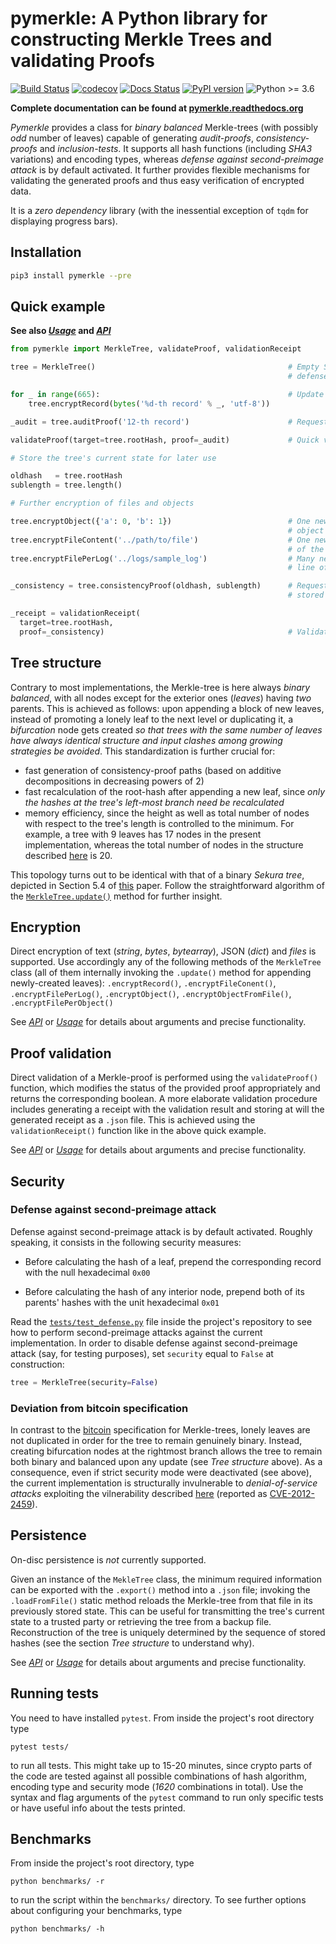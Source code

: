 # pymerkle: A Python library for constructing Merkle Trees and validating Proofs


[![Build Status](https://travis-ci.com/FoteinosMerg/pymerkle.svg?branch=master)](https://travis-ci.com/FoteinosMerg/pymerkle)
[![codecov](https://codecov.io/gh/FoteinosMerg/pymerkle/branch/master/graph/badge.svg)](https://codecov.io/gh/FoteinosMerg/pymerkle)
[![Docs Status](https://readthedocs.org/projects/pymerkle/badge/?version=latest)](http://pymerkle.readthedocs.org)
[![PyPI version](https://badge.fury.io/py/pymerkle.svg)](https://pypi.org/project/pymerkle/)
![Python >= 3.6](https://img.shields.io/badge/python-%3E%3D%203.6-blue.svg)

**Complete documentation can be found at [pymerkle.readthedocs.org](http://pymerkle.readthedocs.org/)**

_Pymerkle_ provides a class for _binary balanced_ Merkle-trees (with possibly _odd_ number of leaves) capable of
generating _audit-proofs_, _consistency-proofs_ and _inclusion-tests_. It supports all hash functions
(including _SHA3_ variations) and encoding types, whereas _defense against second-preimage attack_ is by default activated.
It further provides flexible mechanisms for validating the generated proofs and thus easy verification of encrypted data.

It is a *zero dependency* library (with the inessential exception of `tqdm` for displaying progress bars).

## Installation

```bash
pip3 install pymerkle --pre
```

## Quick example

**See also [_Usage_](USAGE.md) and [_API_](API.md)**

```python
from pymerkle import MerkleTree, validateProof, validationReceipt

tree = MerkleTree()                                           # Empty SHA256/UTF-8 Merkle-tree with
                                                              # defense against second-preimage attack

for _ in range(665):                                          # Update the tree with 666 records
    tree.encryptRecord(bytes('%d-th record' % _, 'utf-8'))

_audit = tree.auditProof('12-th record')                      # Request audit-proof for the given record        

validateProof(target=tree.rootHash, proof=_audit)             # Quick validation of the above proof (True)

# Store the tree's current state for later use

oldhash   = tree.rootHash
sublength = tree.length()

# Further encryption of files and objects

tree.encryptObject({'a': 0, 'b': 1})                          # One new leaf storing the provided
                                                              # object's digest
tree.encryptFileContent('../path/to/file')                    # One new leaf storing the digest
                                                              # of the provided file's content
tree.encryptFilePerLog('../logs/sample_log')                  # Many new leaves (one for each
                                                              # line of the provided file)

_consistency = tree.consistencyProof(oldhash, sublength)      # Request consistency-proof for the
                                                              # stored state of the Merkle-tree

_receipt = validationReceipt(
  target=tree.rootHash,
  proof=_consistency)                                         # Validate proof with receipt                                            
```

## Tree structure

Contrary to most implementations, the Merkle-tree is here always _binary balanced_, with all nodes except
for the exterior ones (_leaves_) having _two_ parents. This is achieved as follows: upon appending a block
of new leaves, instead of promoting a lonely leaf to the next level or duplicating it, a *bifurcation* node
gets created _so that trees with the same number of leaves have always identical structure and input clashes
among growing strategies be avoided_.
This standardization is further crucial for:

- fast generation of consistency-proof paths (based on additive decompositions in decreasing powers of 2)
- fast recalculation of the root-hash after appending a new leaf, since _only the hashes at the tree's
left-most branch need be recalculated_
- memory efficiency, since the height as well as total number of nodes with respect to the tree's length
is controlled to the minimum. For example, a tree with 9 leaves has 17 nodes in the present implementation,
whereas the total number of nodes in the structure described
[here](https://crypto.stackexchange.com/questions/22669/merkle-hash-tree-updates) is 20.

This topology turns out to be identical with that of a binary _Sekura tree_, depicted in Section 5.4 of
[this](https://keccak.team/files/Sakura.pdf) paper. Follow the straightforward algorithm of the
[`MerkleTree.update()`](https://pymerkle.readthedocs.io/en/latest/_modules/pymerkle/tree.html#MerkleTree.update)
method for further insight.

## Encryption

Direct encryption of text (_string_, _bytes_, _bytearray_), JSON (_dict_) and _files_ is supported.
Use accordingly any of the following methods of the ``MerkleTree`` class (all of them internally invoking
the ``.update()`` method for appending newly-created leaves): ``.encryptRecord()``, ``.encryptFileConent()``,
  ``.encryptFilePerLog()``, ``.encryptObject()``, ``.encryptObjectFromFile()``, ``.encryptFilePerObject()``

See [_API_](API.md) or [_Usage_](USAGE.md) for details about arguments and precise functionality.

## Proof validation

Direct validation of a Merkle-proof is performed using the ``validateProof()`` function, which modifies the status
of the provided proof appropriately and returns the corresponding boolean. A more elaborate validation
procedure includes generating a receipt with the validation result and storing at will the generated receipt
as a ``.json`` file. This is achieved using the ``validationReceipt()`` function like in the above quick example.

See [_API_](API.md) or [_Usage_](USAGE.md) for details about arguments and precise functionality.

## Security

### Defense against second-preimage attack


Defense against second-preimage attack is by default activated. Roughly speaking, it consists in the following security measures:

- Before calculating the hash of a leaf, prepend the corresponding record with the null hexadecimal `0x00`

- Before calculating the hash of any interior node, prepend both of its parents' hashes with the unit hexadecimal `0x01`

Read the
[`tests/test_defense.py`](https://github.com/FoteinosMerg/pymerkle/blob/master/tests/test_defense.py) file
inside the project's repository to see how to perform second-preimage attacks against the current implementation. In order to disable
 defense against second-preimage attack (say, for testing purposes), set ``security`` equal to ``False`` at construction:

```python
tree = MerkleTree(security=False)
```

### Deviation from bitcoin specification

In contrast to the [bitcoin](https://en.bitcoin.it/wiki/Protocol_documentation#Merkle_Trees) specification
for Merkle-trees, lonely leaves are not duplicated in order for the tree to remain genuinely binary. Instead,
creating bifurcation nodes at the rightmost branch allows the tree to remain both binary and balanced upon any update
(see _Tree structure_ above).
As a consequence, even if strict security mode were deactivated (see above),
the current implementation is structurally invulnerable to _denial-of-service attacks_ exploiting the vilnerability described
[here](https://github.com/bitcoin/bitcoin/blob/bccb4d29a8080bf1ecda1fc235415a11d903a680/src/consensus/merkle.cpp)
(reported as [CVE-2012-2459](https://nvd.nist.gov/vuln/detail/CVE-2012-2459)).

## Persistence

On-disc persistence is _not_ currently supported.

Given an instance of the ``MekleTree`` class, the minimum required information can be exported with the
``.export()`` method into a ``.json`` file; invoking the ``.loadFromFile()`` static method reloads the
Merkle-tree from that file in its previously stored state. This can be useful for transmitting the tree's
current state to a trusted party or retrieving the tree from a backup file. Reconstruction of the tree
is uniquely determined by the sequence of stored hashes (see the section _Tree structure_ to understand why).

See [_API_](API.md) or [_Usage_](USAGE.md) for details about arguments and precise functionality.

## Running tests

You need to have installed ``pytest``. From inside the project's root directory type

```shell
pytest tests/
```

to run all tests. This might take up to 15-20 minutes, since crypto parts of the code are tested against all possible
combinations of hash algorithm, encoding type and security mode (_1620_ combinations in total). Use the syntax and flag
arguments of the `pytest` command to run only specific tests or have useful info about the tests printed.


## Benchmarks

From inside the project's root directory, type

```shell
python benchmarks/ -r
```

to run the script within the `benchmarks/` directory. To see further options about configuring your benchmarks, type

```shell
python benchmarks/ -h
```
